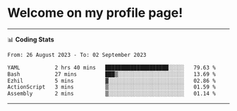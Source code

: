 # Welcome on my profile page!
<!-- print(("dralla"[::-1]+"s").capitalize()) -->

<!-- ---
👨🏻‍💻 **Busy With**
* Learning new Skills.
* Building small Projects.
* Being helpful. -->

---
📊 **Coding Stats**
<!--START_SECTION:waka-->

```txt
From: 26 August 2023 - To: 02 September 2023

YAML           2 hrs 40 mins   ████████████████████░░░░░   79.63 %
Bash           27 mins         ███▒░░░░░░░░░░░░░░░░░░░░░   13.69 %
Ezhil          5 mins          ▓░░░░░░░░░░░░░░░░░░░░░░░░   02.86 %
ActionScript   3 mins          ▒░░░░░░░░░░░░░░░░░░░░░░░░   01.59 %
Assembly       2 mins          ▒░░░░░░░░░░░░░░░░░░░░░░░░   01.14 %
```

<!--END_SECTION:waka-->
---

